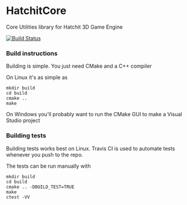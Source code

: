 # HatchitCore

Core Utilities library for Hatchit 3D Game Engine   

[![Build Status](https://travis-ci.org/thirddegree/HatchitCore.svg?branch=master)](https://travis-ci.org/thirddegree/HatchitCore)

### Build instructions

Building is simple. You just need CMake and a C++ compiler

On Linux it's as simple as

```
mkdir build
cd build
cmake ..
make
```

On Windows you'll probably want to run the CMake GUI to make a Visual Studio
project

### Building tests

Building tests works best on Linux. Travis CI is used to automate tests whenever
you push to the repo.

The tests can be run manually with

```
mkdir build
cd build
cmake .. -DBUILD_TEST=TRUE
make
ctest -VV
```
